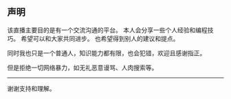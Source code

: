 ## 声明

该直播主要目的是有一个交流沟通的平台。 本人会分享一些个人经验和编程技巧。 希望可以和大家共同进步。 也希望得到别人的建议和提点。

同时我也只是一个普通人，知识能力都有限，也会犯错，欢迎且感谢指正。

但是拒绝一切网络暴力，如无礼恶意谩骂、人肉搜索等。


-------------------
谢谢支持和理解。
